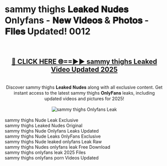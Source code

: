 <h1>sammy thighs 𝐋𝐞𝐚𝐤𝐞𝐝 𝐍𝐮𝐝𝐞𝐬 Onlyfans - 𝐍𝐞𝐰 𝐕𝐢𝐝𝐞𝐨𝐬 & 𝐏𝐡𝐨𝐭𝐨𝐬 - 𝐅𝐢𝐥𝐞𝐬 Updated! 0012</h1>
        <br>
        <div align="center">
        <h2><a href="https://ishortn.ink/bxWkSV7Me" rel="nofollow">🔴 CLICK HERE 🌐==►► <b>sammy thighs Leaked Video Updated 2025</b></a></h2>
        <br>
        Discover sammy thighs 𝐋𝐞𝐚𝐤𝐞𝐝 𝐍𝐮𝐝𝐞𝐬 along with all exclusive content. Get instant access to the latest sammy thighs 𝐎𝐧𝐥𝐲𝐅𝐚𝐧𝐬 leaks, including updated videos and pictures for 2025!
        <br>
        <br>
        <a href="https://ishortn.ink/bxWkSV7Me" rel="nofollow" data-target="animated-image.originalLink">
            <img src="https://i.imgur.com/1EjSzPs.png" alt="sammy thighs Onlyfans Leak" style="max-width: 100%; display: inline-block;" data-target="animated-image.originalImage">
        </a>
        </div>
        <br>
        sammy thighs Nude Leak Exclusive<br>
        sammy thighs Leaked Nudes Original<br>
        sammy thighs Nude Onlyfans Leaks Updated<br>
        sammy thighs Nude Leaks 0nlyFans Exclusive<br>
        sammy thighs Nude leaked onlyfans Leak Raw<br>
        sammy thighs Nudes onlyfans leak Free Download<br>
        sammy thighs onlyfans leak 2025 Files<br>
        sammy thighs onlyfans porn Videos Updated<br>
